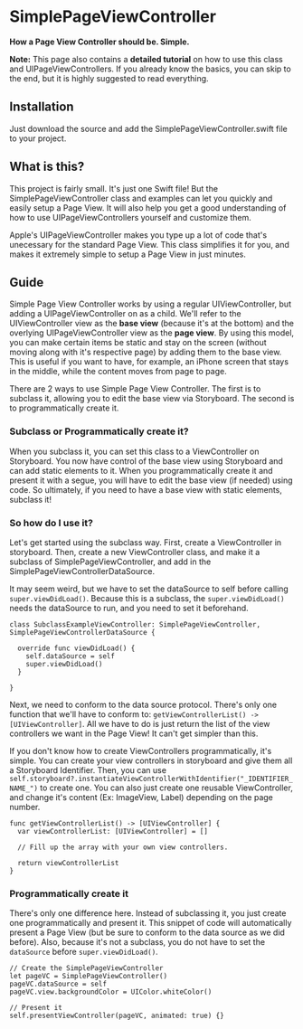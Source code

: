 # SimplePageViewController
**How a Page View Controller should be. Simple.**

**Note:** This page also contains a **detailed tutorial** on how to use this class and UIPageViewControllers. If you already know the basics, you can skip to the end, but it is highly suggested to read everything.

## Installation
Just download the source and add the SimplePageViewController.swift file to your project.

## What is this?
This project is fairly small. It's just one Swift file! But the SimplePageViewController class and examples can let you quickly and easily setup a Page View. It will also help you get a good understanding of how to use UIPageViewControllers yourself and customize them.

Apple's UIPageViewController makes you type up a lot of code that's unecessary for the standard Page View. This class simplifies it for you, and makes it extremely simple to setup a Page View in just minutes.

## Guide

Simple Page View Controller works by using a regular UIViewController, but adding a UIPageViewController on as a child. We'll refer to the UIViewController view as the **base view** (because it's at the bottom) and the overlying UIPageViewController view as the **page view**. By using this model, you can make certain items be static and stay on the screen (without moving along with it's respective page) by adding them to the base view. This is useful if you want to have, for example, an iPhone screen that stays in the middle, while the content moves from page to page.

There are 2 ways to use Simple Page View Controller. The first is to subclass it, allowing you to edit the base view via Storyboard. The second is to programmatically create it.

### Subclass or Programmatically create it?

When you subclass it, you can set this class to a ViewController on Storyboard. You now have control of the base view using Storyboard and can add static elements to it. When you programmatically create it and present it with a segue, you will have to edit the base view (if needed) using code. So ultimately, if you need to have a base view with static elements, subclass it!

### So how do I use it?

Let's get started using the subclass way. First, create a ViewController in storyboard. Then, create a new ViewController class, and make it a subclass of SimplePageViewController, and add in the SimplePageViewControllerDataSource.

It may seem weird, but we have to set the dataSource to self before calling ```super.viewDidLoad()```. Because this is a subclass, the ```super.viewDidLoad()``` needs the dataSource to run, and you need to set it beforehand.

```
class SubclassExampleViewController: SimplePageViewController, SimplePageViewControllerDataSource {

  override func viewDidLoad() {
    self.dataSource = self
    super.viewDidLoad()
  }
  
}
```

Next, we need to conform to the data source protocol. There's only one function that we'll have to conform to: ```getViewControllerList() -> [UIViewController]```. All we have to do is just return the list of the view controllers we want in the Page View! It can't get simpler than this.

If you don't know how to create ViewControllers programmatically, it's simple. You can create your view controllers in storyboard and give them all a Storyboard Identifier. Then, you can use ```self.storyboard?.instantiateViewControllerWithIdentifier("_IDENTIFIER_NAME_")``` to create one. You can also just create one reusable ViewController, and change it's content (Ex: ImageView, Label) depending on the page number.

```
func getViewControllerList() -> [UIViewController] {
  var viewControllerList: [UIViewController] = []
  
  // Fill up the array with your own view controllers.
  
  return viewControllerList
}
```

### Programmatically create it

There's only one difference here. Instead of subclassing it, you just create one programmatically and present it. This snippet of code will automatically present a Page View (but be sure to conform to the data source as we did before). Also, because it's not a subclass, you do not have to set the ```dataSource``` before ```super.viewDidLoad()```.

```
// Create the SimplePageViewController
let pageVC = SimplePageViewController()
pageVC.dataSource = self
pageVC.view.backgroundColor = UIColor.whiteColor()

// Present it
self.presentViewController(pageVC, animated: true) {}
```
